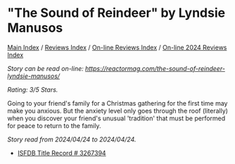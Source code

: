 # "The Sound of Reindeer" by Lyndsie Manusos

[Main Index](../../../README.md) / [Reviews Index](../../README.md) / [On-line Reviews Index](../README.md) / [On-line 2024 Reviews Index](README.md)

*Story can be read on-line: <https://reactormag.com/the-sound-of-reindeer-lyndsie-manusos/>*

*Rating: 3/5 Stars.*

Going to your friend's family for a Christmas gathering for the first time may make you anxious. But the anxiety level only goes through the roof (literally) when you discover your friend's unusual 'tradition' that must be performed for peace to return to the family.

*Story read from 2024/04/24 to 2024/04/24.*

- [ISFDB Title Record # 3267394](https://www.isfdb.org/cgi-bin/title.cgi?3267394)
